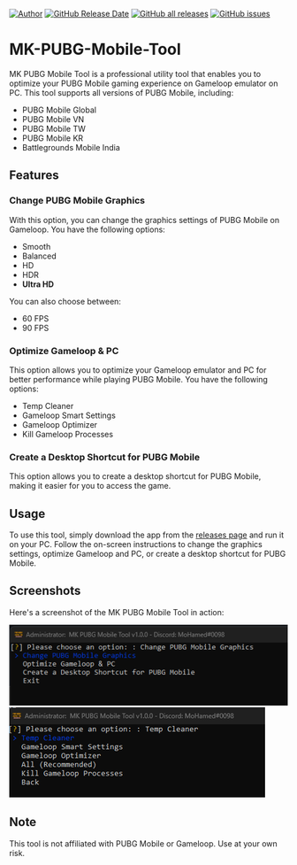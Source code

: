 [![Author](https://img.shields.io/badge/Author-Mohamed%20Kamal-blue)](https://github.com/MohamedKVIP) [![GitHub Release Date](https://img.shields.io/github/release-date/MohamedKVIP/MK-PUBG-Mobile-Tool)](https://github.com/MohamedKVIP/MK-PUBG-Mobile-Tool/releases) [![GitHub all releases](https://img.shields.io/github/downloads/MohamedKVIP/MK-PUBG-Mobile-Tool/total?color=brightgreen)](https://github.com/MohamedKVIP/MK-PUBG-Mobile-Tool/releases) [![GitHub issues](https://img.shields.io/github/issues-raw/MohamedKVIP/MK-PUBG-Mobile-Tool)](https://github.com/MohamedKVIP/MK-PUBG-Mobile-Tool/issues)

# MK-PUBG-Mobile-Tool

MK PUBG Mobile Tool is a professional utility tool that enables you to optimize your PUBG Mobile gaming experience on Gameloop emulator on PC. This tool supports all versions of PUBG Mobile, including:

*   PUBG Mobile Global
*   PUBG Mobile VN
*   PUBG Mobile TW
*   PUBG Mobile KR
*   Battlegrounds Mobile India

Features
--------

### Change PUBG Mobile Graphics

With this option, you can change the graphics settings of PUBG Mobile on Gameloop. You have the following options:

*   Smooth
*   Balanced
*   HD
*   HDR
*   **Ultra HD**

You can also choose between:

*   60 FPS
*   90 FPS

### Optimize Gameloop & PC

This option allows you to optimize your Gameloop emulator and PC for better performance while playing PUBG Mobile. You have the following options:

*   Temp Cleaner
*   Gameloop Smart Settings
*   Gameloop Optimizer
*   Kill Gameloop Processes

### Create a Desktop Shortcut for PUBG Mobile

This option allows you to create a desktop shortcut for PUBG Mobile, making it easier for you to access the game.

Usage
-----

To use this tool, simply download the app from the [releases page](https://github.com/MohamedKVIP/MK-PUBG-Mobile-Tool/releases) and run it on your PC. Follow the on-screen instructions to change the graphics settings, optimize Gameloop and PC, or create a desktop shortcut for PUBG Mobile.

Screenshots
-----------

Here's a screenshot of the MK PUBG Mobile Tool in action:

![MK PUBG Mobile Tool screenshot](./images/mk-pubg-mobile-tool.png)
![MK PUBG Mobile Tool Optimize screenshot](./images/mk-pubg-mobile-tool-optimize.png)

Note
----

This tool is not affiliated with PUBG Mobile or Gameloop. Use at your own risk.
